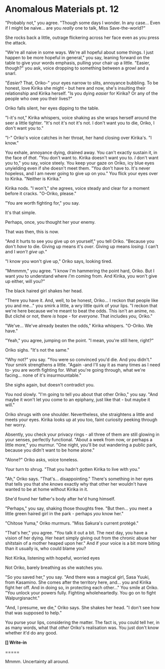 # Anomalous Materials pt. 12

"Probably not," you agree. "Though some days I wonder. In any case... Even if I might be naive... are you *really* one to talk, Miss Save-the-world?"

She rocks back a little, outrage flickering across her face even as you press the attack.

"We're all naive in some ways. We're all hopeful about some things. I just happen to be more hopeful in general," you say, leaning forward on the table to give your words emphasis, pulling your chair up a little. "Easier, though?" you ask, voice dropping to something between a growl and a snarl.

"*Easier*? That, Oriko-" your eyes narrow to slits, annoyance bubbling. To be honest, love Kirika she might - but here and now, she's insulting their relationship and Kirika herself. "Is you dying *easier* for Kirika? Or any of the people who owe you their lives?"

Oriko falls silent, her eyes dipping to the table.

"I-it's not," Kirika whispers, voice shaking as she wraps herself around the seer a little tighter. "It's not it's not it's not. I don't want you to die, Oriko, I don't want you to."

"I-" Oriko's voice catches in her throat, her hand closing over Kirika's. "I know."

You exhale, annoyance dying, drained away. You can't exactly sustain it, in the face of *that*. "You don't want to. Kirika doesn't want you to. *I* don't want you to," you say, voice steely. You keep your gaze on Oriko, icy blue eyes unyielding even if she doesn't meet them. "You don't have to. It's never hopeless, and I am never going to give up on you." You flick your eyes over to Kirika. "Neither is Kirika."

Kirika nods. "I won't," she agrees, voice steady and clear for a moment before it cracks. "O-Oriko, please."

"You are worth fighting for," you say.

It's that simple.

Perhaps, once, you thought her your enemy.

That was then, this is now.

"And it hurts to see you give up on yourself," you tell Oriko. "Because you don't *have* to die. Giving up means it's *over*. Giving up means *losing*. I can't and I *won't give up.*"

"I know you won't give up," Oriko says, looking tired.

"Mmmmm," you agree. "I know I'm hammering the point hard, Oriko. But I want *you* to understand where *I'm* coming from. And Kirika, you won't give up either, will you?"

The black haired girl shakes her head.

"There you have it. And, well, to be honest, Oriko... I reckon that people like you and me..." you smirk a little, a wry little quirk of your lips. "I reckon that we're here because we're meant to beat the odds. This isn't an anime, no. But cliché or not, there *is* hope - for *everyone*. That includes *you,* Oriko."

"We've... We've already beaten the odds," Kirika whispers. "O-Oriko. We have."

"Yeah," you agree, jumping on the point. "I mean, you're still here, right?"

Oriko sighs. "It's not the same."

"Why not?" you say. "You were so convinced you'd die. And you didn't." Your smirk strengthens a little. "Again -and I'll say it as many times as I need to- you are worth fighting for. What you're going through, what we're facing... none of it's insurmountable."

She sighs again, but doesn't contradict you.

You nod slowly. "I'm going to tell you about that other Oriko," you say. "And maybe it won't let you come to an epiphany, just like that - but maybe it will."

Oriko shrugs with one shoulder. Nevertheless, she straightens a little and meets your eyes. Kirika looks up at you too, faint curiosity peeking through her worry.

Absently, you check your privacy rings - all three of them are still glowing in your senses, perfectly functional. "About a week from now, or perhaps a little more," you murmur. "One night, you'll be out wandering a public park, because you didn't want to be home alone."

"Alone?" Oriko asks, voice toneless.

Your turn to shrug. "That you hadn't gotten Kirika to live with you."

"Ah," Oriko says. "That's... disappointing." There's something in her eyes that tells you that she *knows* exactly why that other her wouldn't have wanted to be at home without Kirika in it.

She'd found her father's body after he'd hung himself.

"Perhaps," you say, shaking those thoughts free. "But then... you meet a little green haired girl in the park - perhaps *you* know her."

"Chitose Yuma," Oriko murmurs. "Miss Sakura's current protégé."

"That's her," you agree. "You talk it out a bit. The next day, you have a vision of her dying. Her heart simply giving out from the chronic abuse her shitstain of a mother heaped upon her." And if your voice is a bit more biting than it usually is, who could blame you?

Not Kirika, listening with hopeful, worried eyes

Not Oriko, barely breathing as she watches you.

"So you saved her," you say. "And there was a magical girl, Sasa Yuuki, from Kasamino. She comes after the territory here, and... you and Kirika fight her off. And in doing so, in protecting each other..." You smile at Oriko. "You unlock your powers fully. Fighting wholeheartedly. You go on to fight Walpurgisnacht."

"And, I presume, we die," Oriko says. She shakes her head. "I don't see how that was supposed to help."

You purse your lips, considering the matter. The fact is, you could tell her, in as many words, what that *other* Oriko's realisation was. You just don't know whether it'd do any good.

**\[] Write-in**

\=====​

Mmmm. Uncertainty all around.
